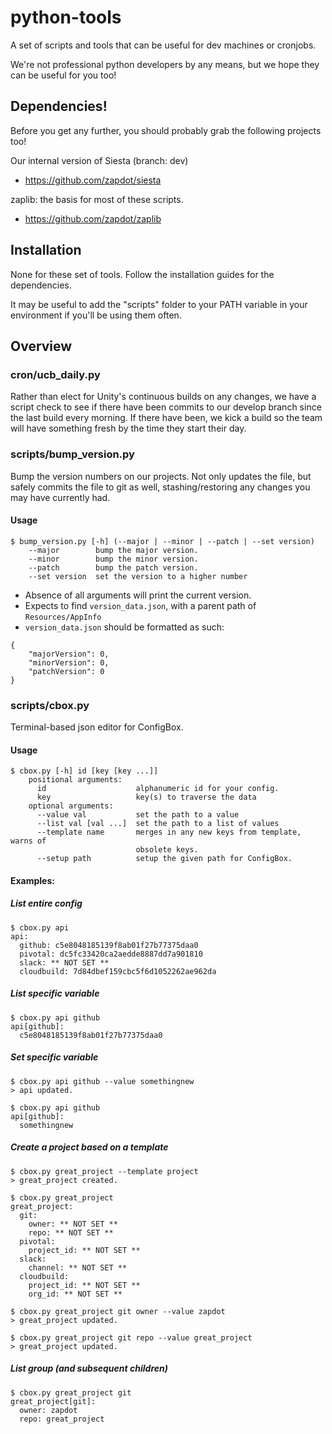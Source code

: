 # python-tools
A set of scripts and tools that can be useful for dev machines or cronjobs.

We're not professional python developers by any means, but we hope they can be useful for you too!

## Dependencies!
Before you get any further, you should probably grab the following projects too!

Our internal version of Siesta (branch: dev)
* https://github.com/zapdot/siesta

zaplib: the basis for most of these scripts.
* https://github.com/zapdot/zaplib

## Installation
None for these set of tools. Follow the installation guides for the dependencies.

It may be useful to add the "scripts" folder to your PATH variable in your environment if you'll be using them often. 

## Overview

### cron/ucb_daily.py
Rather than elect for Unity's continuous builds on any changes, we have a script check to see if there have been commits to our develop branch since the last build every morning. If there have been, we kick a build so the team will have something fresh by the time they start their day.

### scripts/bump_version.py
Bump the version numbers on our projects. Not only updates the file, but safely commits the file to git as well, stashing/restoring any changes you may have currently had.

#### Usage
    $ bump_version.py [-h] (--major | --minor | --patch | --set version)
        --major        bump the major version.
        --minor        bump the minor version.
        --patch        bump the patch version.
        --set version  set the version to a higher number

- Absence of all arguments will print the current version.
- Expects to find `version_data.json`, with a parent path of `Resources/AppInfo`
- `version_data.json` should be formatted as such:
```
{
    "majorVersion": 0,
    "minorVersion": 0,
    "patchVersion": 0
}
```

### scripts/cbox.py
Terminal-based json editor for ConfigBox.

#### Usage
    $ cbox.py [-h] id [key [key ...]] 
        positional arguments:
          id                    alphanumeric id for your config.
          key                   key(s) to traverse the data
        optional arguments:
          --value val           set the path to a value
          --list val [val ...]  set the path to a list of values
          --template name       merges in any new keys from template, warns of
                                obsolete keys.
          --setup path          setup the given path for ConfigBox.

#### Examples:

##### List entire config

    $ cbox.py api
    api:
      github: c5e8048185139f8ab01f27b77375daa0
      pivotal: dc5fc33420ca2aedde8887dd7a901810
      slack: ** NOT SET **
      cloudbuild: 7d84dbef159cbc5f6d1052262ae962da

##### List specific variable

    $ cbox.py api github
    api[github]:
      c5e8048185139f8ab01f27b77375daa0

##### Set specific variable

    $ cbox.py api github --value somethingnew
    > api updated.

    $ cbox.py api github
    api[github]:
      somethingnew

##### Create a project based on a template

    $ cbox.py great_project --template project
    > great_project created.

    $ cbox.py great_project
    great_project:
      git:
        owner: ** NOT SET **
        repo: ** NOT SET **
      pivotal:
        project_id: ** NOT SET **
      slack:
        channel: ** NOT SET **
      cloudbuild:
        project_id: ** NOT SET **
        org_id: ** NOT SET **

    $ cbox.py great_project git owner --value zapdot
    > great_project updated.

    $ cbox.py great_project git repo --value great_project
    > great_project updated.

##### List group (and subsequent children)

    $ cbox.py great_project git
    great_project[git]:
      owner: zapdot
      repo: great_project
